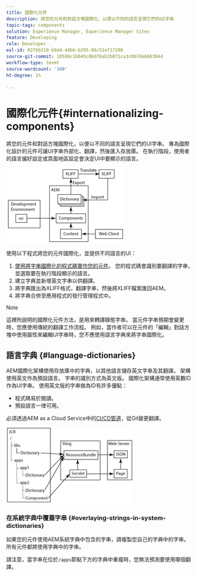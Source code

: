 ```yaml
---
title: 國際化元件
description: 將您的元件和對話方塊國際化，以便以不同的語言呈現它們的UI字串
topic-tags: components
solution: Experience Manager, Experience Manager Sites
feature: Developing
role: Developer
exl-id: 0276b310-b9a9-44b6-b295-06c51ef17208
source-git-commit: 10580c1b045c86d76ab2b871ca3c0b7de6683044
workflow-type: tm+mt
source-wordcount: '349'
ht-degree: 1%

---
```


# 國際化元件{#internationalizing-components}

將您的元件和對話方塊國際化，以便以不同的語言呈現它們的UI字串。 專為國際化設計的元件可讓UI字串外部化、翻譯，然後匯入存放庫。 在執行階段，使用者的語言偏好設定或頁面地區設定會決定UI中要顯示的語言。

![i18n-components-1.png](/help/implementing/developing/extending/assets/i18n-comp1.png)

使用以下程式將您的元件國際化，並提供不同語言的UI：

1. [使用將字串國際化的程式碼實作您的元件](/help/implementing/developing/extending/i18n/dev.md)。 您的程式碼會識別要翻譯的字串，並選取要在執行階段顯示的語言。
1. 建立字典並新增英文字串以供翻譯。
1. 將字典匯出為XLIFF格式，翻譯字串，然後將XLIFF檔案匯回AEM。
1. 將字典合併至應用程式的發行管理程式中。

>[!NOTE]
>
>這裡所說明的國際化元件方法，是用來轉譯靜態字串。 當元件字串預期會變更時，您應使用傳統的翻譯工作流程。 例如，當作者可以在元件的「編輯」對話方塊中使用屬性來編輯UI字串時，您不應使用語言字典來將字串國際化。

## 語言字典 {#language-dictionaries}

AEM國際化架構使用存放庫中的字典，以其他語言儲存英文字串及其翻譯。 架構使用英文作為預設語言。 字串的識別方式為英文版。 國際化架構通常使用英數ID作為UI字串。 使用英文版的字串做為ID有許多優點：

* 程式碼易於閱讀。
* 預設語言一律可用。

必須透過AEM as a Cloud Service中的[CI/CD管道](/help/implementing/cloud-manager/configuring-pipelines/introduction-ci-cd-pipelines.md)，從Git變更翻譯。

![i18n-components-2](/help/implementing/developing/extending/assets/i18n-comp2.png)


### 在系統字典中覆蓋字串 {#overlaying-strings-in-system-dictionaries}

如果您的元件使用AEM系統字典中包含的字串，請複製您自己的字典中的字串。 所有元件都將使用字典中的字串。

請注意，當字串在位於`/apps`節點下方的字典中重複時，您無法預測要使用哪個翻譯。
